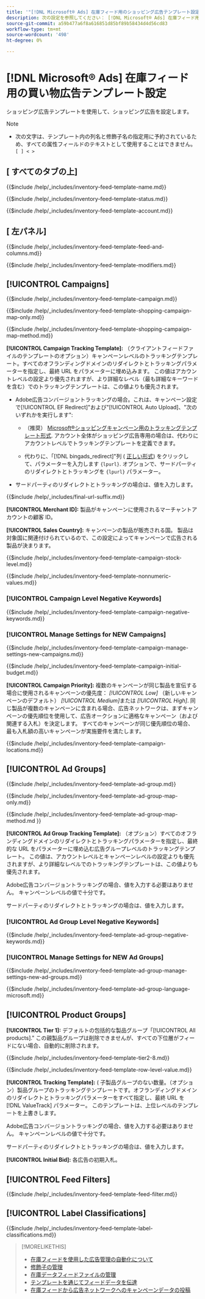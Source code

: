 ```yaml
---
title: '"[!DNL Microsoft® Ads] 在庫フィード用のショッピング広告テンプレート設定»'
description: 次の設定を参照してください： [!DNL Microsoft® Ads] 在庫フィード用の買い物広告テンプレート。
source-git-commit: a59b477a6f8a616851d85bf89b58434d4d56cd83
workflow-type: tm+mt
source-wordcount: '498'
ht-degree: 0%

---
```


# [!DNL Microsoft® Ads] 在庫フィード用の買い物広告テンプレート設定

ショッピング広告テンプレートを使用して、ショッピング広告を設定します。

>[!NOTE]
>
>* 次の文字は、テンプレート内の列名と修飾子名の指定用に予約されているため、すべての属性フィールドのテキストとして使用することはできません。  `[ ] < > `


## \[ すべてのタブの上\]

<!-- **Template Name:** -->

{{$include /help/_includes/inventory-feed-template-name.md}}

<!-- **Status:** -->

{{$include /help/_includes/inventory-feed-template-status.md}}

<!-- **Account:** -->

{{$include /help/_includes/inventory-feed-template-account.md}}

## \[ 左パネル\]

<!-- **[!UICONTROL Feed &amp; Columns]:** -->

{{$include /help/_includes/inventory-feed-template-feed-and-columns.md}}

<!-- **[!UICONTROL Modifiers]:** -->

{{$include /help/_includes/inventory-feed-template-modifiers.md}}

## [!UICONTROL Campaigns]

<!-- **[!UICONTROL Campaign]:** -->

{{$include /help/_includes/inventory-feed-template-campaign.md}}

<!-- **[!UICONTROL Campaign Map Only]:** -->

{{$include /help/_includes/inventory-feed-template-shopping-campaign-map-only.md}}

<!-- **[!UICONTROL Campaign Map Method]:** -->

{{$include /help/_includes/inventory-feed-template-shopping-campaign-map-method.md}}

**[!UICONTROL Campaign Tracking Template]:** （クライアントフィードファイルのテンプレートのオプション）キャンペーンレベルのトラッキングテンプレート。すべてのオフランディングドメインのリダイレクトとトラッキングパラメーターを指定し、最終 URL をパラメーターに埋め込みます。 この値はアカウントレベルの設定より優先されますが、より詳細なレベル（最も詳細なキーワードを含む）でのトラッキングテンプレートは、この値よりも優先されます。

* Adobe広告コンバージョントラッキングの場合。これは、キャンペーン設定で[!UICONTROL EF Redirect]&quot;および&quot;[!UICONTROL Auto Upload]、&quot;次のいずれかを実行します&quot;:

   * （推奨） [Microsoft®ショッピングキャンペーン用のトラッキングテンプレート形式](/help/search-social-commerce/tracking/formats-click-tracking-microsoft.md). アカウント全体がショッピング広告専用の場合は、代わりにアカウントレベルでトラッキングテンプレートを定義できます。

   * 代わりに、「[!DNL bingads_redirect]&quot;列 ( [正しい形式](/help/search-social-commerce/tracking/formats-click-tracking-microsoft.md)) をクリックして、パラメーターを入力します `{lpurl}`. オプションで、サードパーティのリダイレクトとトラッキングを `{lpurl}` パラメーター。

* サードパーティのリダイレクトとトラッキングの場合は、値を入力します。

<!-- **[!UICONTROL Campaign Final URL Suffix]:** -->

{{$include /help/_includes/final-url-suffix.md}}

**[!UICONTROL Merchant ID]:** 製品がキャンペーンに使用されるマーチャントアカウントの顧客 ID。

**[!UICONTROL Sales Country]:** キャンペーンの製品が販売される国。 製品は対象国に関連付けられているので、この設定によってキャンペーンで広告される製品が決まります。

<!-- **[!UICONTROL Stock Level]:** -->

{{$include /help/_includes/inventory-feed-template-campaign-stock-level.md}}

<!-- **[!UICONTROL This column has non-numeric values]:** -->

{{$include /help/_includes/inventory-feed-template-nonnumeric-values.md}}

### [!UICONTROL Campaign Level Negative Keywords]

{{$include /help/_includes/inventory-feed-template-campaign-negative-keywords.md}}

### [!UICONTROL Manage Settings for NEW Campaigns]

<!-- Flag/check box **[!UICONTROL Manage Settings for NEW Campaigns]:** -->

{{$include /help/_includes/inventory-feed-template-campaign-manage-settings-new-campaigns.md}}

<!-- **[!UICONTROL Initial Budget]:** -->

{{$include /help/_includes/inventory-feed-template-campaign-initial-budget.md}}

**[!UICONTROL Campaign Priority]:** 複数のキャンペーンが同じ製品を宣伝する場合に使用されるキャンペーンの優先度： *[!UICONTROL Low]* （新しいキャンペーンのデフォルト） *[!UICONTROL Medium]*&#x200B;または *[!UICONTROL High]*. 同じ製品が複数のキャンペーンに含まれる場合、広告ネットワークは、まずキャンペーンの優先順位を使用して、広告オークションに適格なキャンペーン（および関連する入札）を決定します。 すべてのキャンペーンが同じ優先順位の場合、最も入札額の高いキャンペーンが実施要件を満たします。

<!-- **[!UICONTROL Locations]:** -->

{{$include /help/_includes/inventory-feed-template-campaign-locations.md}}

## [!UICONTROL Ad Groups]

<!-- **[!UICONTROL Ad Group]:** -->

{{$include /help/_includes/inventory-feed-template-ad-group.md}}

<!-- **[!UICONTROL Map Only]:** -->

{{$include /help/_includes/inventory-feed-template-ad-group-map-only.md}}

<!-- **[!UICONTROL Map Method]:** -->

{{$include /help/_includes/inventory-feed-template-ad-group-map-method.md }}

**[!UICONTROL Ad Group Tracking Template]:** （オプション）すべてのオフランディングドメインのリダイレクトとトラッキングパラメーターを指定し、最終的な URL をパラメーターに埋め込む広告グループレベルのトラッキングテンプレート。 この値は、アカウントレベルとキャンペーンレベルの設定よりも優先されますが、より詳細なレベルでのトラッキングテンプレートは、この値よりも優先されます。

Adobe広告コンバージョントラッキングの場合、値を入力する必要はありません。 キャンペーンレベルの値で十分です。

サードパーティのリダイレクトとトラッキングの場合は、値を入力します。

### [!UICONTROL Ad Group Level Negative Keywords]

{{$include /help/_includes/inventory-feed-template-ad-group-negative-keywords.md}}

### [!UICONTROL Manage Settings for NEW Ad Groups]

<!-- Flag/check box **[!UICONTROL Manage Settings for NEW Ad Groups]:** -->

{{$include /help/_includes/inventory-feed-template-ad-group-manage-settings-new-ad-groups.md}}

<!-- **[!UICONTROL Languages]:** -->

{{$include /help/_includes/inventory-feed-template-ad-group-language-microsoft.md}}

## [!UICONTROL Product Groups]

**[!UICONTROL Tier 1]:** デフォルトの包括的な製品グループ「[!UICONTROL All products].&quot; この親製品グループは削除できませんが、すべての下位層がフィードにない場合、自動的に削除されます。

<!-- **[!UICONTROL Tier 2 - Tier 8]:** -->

{{$include /help/_includes/inventory-feed-template-tier2-8.md}}

<!-- **[!UICONTROL Row Level Value]:** -->

{{$include /help/_includes/inventory-feed-template-row-level-value.md}}

**[!UICONTROL Tracking Template]:** ( 子製品グループのない数量。（オプション）製品グループのトラッキングテンプレートです。オフランディングドメインのリダイレクトとトラッキングパラメーターをすべて指定し、最終 URL を [!DNL ValueTrack] パラメーター。 このテンプレートは、上位レベルのテンプレートを上書きします。

Adobe広告コンバージョントラッキングの場合、値を入力する必要はありません。 キャンペーンレベルの値で十分です。

サードパーティのリダイレクトとトラッキングの場合は、値を入力します。

**[!UICONTROL Initial Bid]:** 各広告の初期入札。

## [!UICONTROL Feed Filters]

<!-- **\[Feed Filter\]:** -->

{{$include /help/_includes/inventory-feed-template-feed-filter.md}}

## [!UICONTROL Label Classifications]

<!-- **\[Component\] [!UICONTROL Label Classifications] &gt; `[Label Classification and Value`]:** -->

{{$include /help/_includes/inventory-feed-template-label-classifications.md}}

>[!MORELIKETHIS]
>
>* [在庫フィードを使用した広告管理の自動化について](../inventory-feeds-about.md)
>* [修飾子の管理](../modifiers-manage.md)
>* [在庫データフィードファイルの管理](/help/search-social-commerce/campaign-management/inventory-feeds/feed-files-manage.md)
>* [テンプレートを通じてフィードデータを伝達](../feed-data-propagate.md)
>* [在庫フィードから広告ネットワークへのキャンペーンデータの投稿](../propagated-data-post.md)
